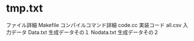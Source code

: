 # tmp.txt
ファイル詳細
Makefile        コンパイルコマンド詳細
code.cc         実装コード
all.csv         入力データ
Data.txt        生成データその１
Nodata.txt      生成データその２
